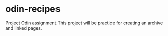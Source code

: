 # odin-recipes
Project Odin assignment
This project will be practice for creating an archive and linked pages.